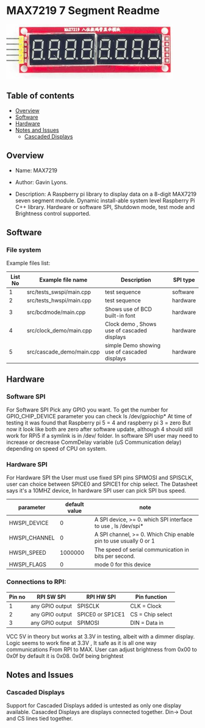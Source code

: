 # MAX7219 7 Segment Readme

[![ max image ](https://github.com/gavinlyonsrepo/MAX7219_7SEG_RPI/blob/main/extra/image/max.jpg)](https://github.com/gavinlyonsrepo/MAX7219_7SEG_RPI/blob/main/extra/image/max.jpg)

## Table of contents

  * [Overview](#overview)
  * [Software](#software)
  * [Hardware](#hardware)
  * [Notes and Issues](#notes-and-issues)
	* [Cascaded Displays](#cascaded-displays)


## Overview

* Name: MAX7219 
* Author: Gavin Lyons.

* Description:
A Raspberry pi library to display data on a 8-digit MAX7219 seven segment module.
Dynamic install-able system level Raspberry Pi C++ library.
Hardware or software SPI, Shutdown mode, test mode and Brightness control supported.

## Software

### File system

Example files list:

| List No | Example file name  | Description | SPI type |
| ------ | ------ |   ------ | ----- |
| 1 | src/tests_swspi/main.cpp |  test sequence  | software |
| 2 | src/tests_hwspi/main.cpp |test sequence | hardware|
| 3 | src/bcdmode/main.cpp | Shows use of BCD built-in font  | hardware |
| 4 | src/clock_demo/main.cpp |  Clock demo , Shows use of cascaded displays | hardware |
| 5 | src/cascade_demo/main.cpp | simple Demo showing use of cascaded displays | hardware |


## Hardware

### Software SPI

For Software SPI Pick any GPIO you want.
To get the number for GPIO_CHIP_DEVICE parameter you can check ls /dev/gpiochip*
At time of testing it was found that Raspberry pi 5 = 4 and raspberry pi 3 = zero 
But now it look like both are zero after software update, although 4 should still work for RPi5 
if a symlink is in /dev/ folder. In software SPI user may need to increase or decrease 
CommDelay variable (uS Communication delay) depending on speed of CPU on system. 

### Hardware SPI

For Hardware SPI the User must use fixed SPI pins SPIMOSI and SPISCLK, user can choice between SPICE0 and SPICE1 
for chip select. The Datasheet says it's a 10MHZ device, In hardware SPI user can pick SPI bus speed.

| parameter | default value | note  |
| --- | --- | --- |
| HWSPI_DEVICE | 0| A SPI device, >= 0. which SPI interface to use , ls /dev/spi*|
| HWSPI_CHANNEL | 0 |A SPI channel, >= 0. Which Chip enable pin to use usually 0 or 1|
| HWSPI_SPEED |  1000000| The speed of serial communication in bits per second.|
| HWSPI_FLAGS | 0|  mode 0 for this device |

### Connections to RPI:

| Pin no  | RPI SW SPI | RPI HW SPI  | Pin function |
| --- | --- | --- | --- |
| 1 | any GPIO output | SPISCLK |  CLK = Clock |
| 2 | any GPIO output | SPICE0 or SP1CE1 | CS = Chip select |
| 3 | any GPIO output | SPIMOSI |  DIN = Data in |


VCC 5V in theory but works at 3.3V in testing, albeit with a dimmer display.
Logic seems to work fine at 3.3V , It safe as it is all one way communications
From RPI to MAX. User can adjust brightness from 0x00 to 0x0f by default it is 0x08. 0x0f being brightest

## Notes and Issues

### Cascaded Displays

Support for Cascaded Displays added is untested as only one display available.
Casacded Displays are displays connected together. Din-> Dout and CS lines tied together.
